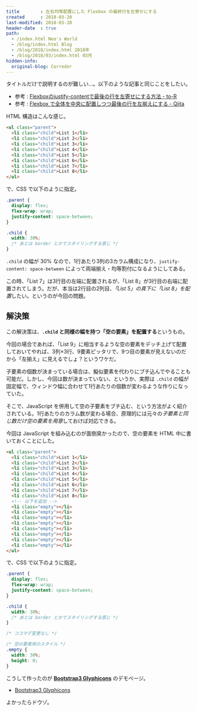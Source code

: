 ```yaml
---
title        : 左右均等配置にした Flexbox の最終行を左寄せにする
created      : 2018-03-20
last-modified: 2018-03-20
header-date  : true
path:
  - /index.html Neo's World
  - /blog/index.html Blog
  - /blog/2018/index.html 2018年
  - /blog/2018/03/index.html 03月
hidden-info:
  original-blog: Corredor
---
```


タイトルだけで説明するのが難しい…。以下のような記事と同じことをしたい。

- 参考 : [Flexboxのjustify-contentで最後の行を左寄せにする方法 - to-R](http://blog.webcreativepark.net/2016/08/15-125202.html)
- 参考 : [Flexbox で全体を中央に配置しつつ最後の行を左揃えにする - Qiita](https://qiita.com/QUANON/items/e14949abab3711ca8646)

HTML 構造はこんな感じ。

```html
<ul class="parent">
  <li class="child">List 1</li>
  <li class="child">List 2</li>
  <li class="child">List 3</li>
  <li class="child">List 4</li>
  <li class="child">List 5</li>
  <li class="child">List 6</li>
  <li class="child">List 7</li>
  <li class="child">List 8</li>
</ul>
```

で、CSS で以下のように指定。

```css
.parent {
  display: flex;
  flex-wrap: wrap;
  justify-content: space-between;
}

.child {
  width: 30%;
  /* あとは border とかでスタイリングする感じ */
}
```

`.child` の幅が 30% なので、1行あたり3列の3カラム構成になり、`justify-content: space-between` によって両端揃え・均等割付になるようにしてある。

この時、「List 7」は3行目の左端に配置されるが、「List 8」が3行目の右端に配置されてしまう。だが、本当は2行目の2列目、*「List 5」の真下に「List 8」を配置*したい。というのが今回の問題。

## 解決策

この解決策は、**`.child` と同様の幅を持つ「空の要素」を配置する**というもの。

今回の場合であれば、「List 9」に相当するような空の要素をデッチ上げて配置しておいてやれば、3列×3行、9要素ピッタリで、9つ目の要素が見えないのだから「左揃え」に見えるでしょ？というワケだ。

子要素の個数が決まっている場合は、擬似要素を代わりにブチ込んでやることも可能だ。しかし、今回は数が決まっていない、というか、実際は `.child` の幅が固定幅で、ウィンドウ幅に合わせて1行あたりの個数が変わるような作りになっていた。

そこで、JavaScript を併用して空の子要素をブチ込む、という方法がよく紹介されている。1行あたりのカラム数が変わる場合、原理的には元々の*子要素と同じ数だけ空の要素を用意*しておけば対応できる。

今回は JavaScript を組み込むのが面倒臭かったので、空の要素を HTML 中に書いておくことにした。

```html
<ul class="parent">
  <li class="child">List 1</li>
  <li class="child">List 2</li>
  <li class="child">List 3</li>
  <li class="child">List 4</li>
  <li class="child">List 5</li>
  <li class="child">List 6</li>
  <li class="child">List 7</li>
  <li class="child">List 8</li>
  <!-- 以下を追加 -->
  <li class="empty"></li>
  <li class="empty"></li>
  <li class="empty"></li>
  <li class="empty"></li>
  <li class="empty"></li>
  <li class="empty"></li>
  <li class="empty"></li>
  <li class="empty"></li>
</ul>
```

で、CSS で以下のように指定。

```css
.parent {
  display: flex;
  flex-wrap: wrap;
  justify-content: space-between;
}

.child {
  width: 30%;
  /* あとは border とかでスタイリングする感じ */
}

/* ココマデ変更なし */

/* 空の要素用のスタイル */
.empty {
  width: 30%;
  height: 0;
}
```

こうして作ったのが **[Bootstrap3 Glyphicons](https://neos21.github.io/bootstrap3-glyphicons/)** のデモページ。

- [Bootstrap3 Glyphicons](https://neos21.github.io/bootstrap3-glyphicons/)

よかったらドウゾ。
